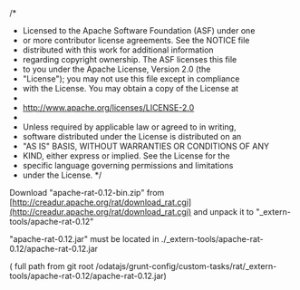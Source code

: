 /*
 * Licensed to the Apache Software Foundation (ASF) under one
 * or more contributor license agreements.  See the NOTICE file
 * distributed with this work for additional information
 * regarding copyright ownership.  The ASF licenses this file
 * to you under the Apache License, Version 2.0 (the
 * "License"); you may not use this file except in compliance
 * with the License.  You may obtain a copy of the License at
 *
 *   http://www.apache.org/licenses/LICENSE-2.0
 *
 * Unless required by applicable law or agreed to in writing,
 * software distributed under the License is distributed on an
 * "AS IS" BASIS, WITHOUT WARRANTIES OR CONDITIONS OF ANY
 * KIND, either express or implied.  See the License for the
 * specific language governing permissions and limitations
 * under the License.
 */

Download "apache-rat-0.12-bin.zip" from [http://creadur.apache.org/rat/download_rat.cgi](http://creadur.apache.org/rat/download_rat.cgi) and unpack it to 
"_extern-tools/apache-rat-0.12"

"apache-rat-0.12.jar" must be located in ./_extern-tools/apache-rat-0.12/apache-rat-0.12.jar

( full path from git root /odatajs/grunt-config/custom-tasks/rat/_extern-tools/apache-rat-0.12/apache-rat-0.12.jar)